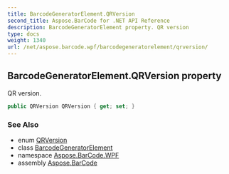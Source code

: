 ```yaml
---
title: BarcodeGeneratorElement.QRVersion
second_title: Aspose.BarCode for .NET API Reference
description: BarcodeGeneratorElement property. QR version
type: docs
weight: 1340
url: /net/aspose.barcode.wpf/barcodegeneratorelement/qrversion/
---
```

## BarcodeGeneratorElement.QRVersion property

QR version.

```csharp
public QRVersion QRVersion { get; set; }
```

### See Also

* enum [QRVersion](../../../aspose.barcode.generation/qrversion/)
* class [BarcodeGeneratorElement](../)
* namespace [Aspose.BarCode.WPF](../../../aspose.barcode.wpf/)
* assembly [Aspose.BarCode](../../../)


